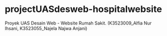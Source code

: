# projectUASdesweb-hospitalwebsite
Proyek UAS Desain Web - Website Rumah Sakit. (K3523009_Alfia Nur Ihsani, K3523055_Najela Najwa Anjani)
